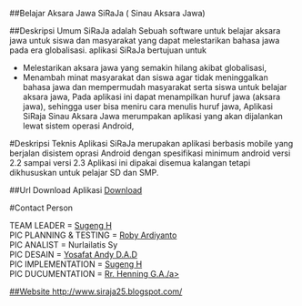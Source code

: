 ##Belajar Aksara Jawa
SiRaJa ( Sinau Aksara Jawa)

##Deskripsi Umum
SiRaJa adalah Sebuah software untuk belajar aksara jawa untuk siswa dan masyarakat yang dapat melestarikan bahasa jawa pada era globalisasi.
aplikasi SiRaJa bertujuan untuk 
- Melestarikan aksara jawa yang semakin hilang akibat globalisasi,
- Menambah minat masyarakat dan siswa agar tidak meninggalkan bahasa jawa dan mempermudah masyarakat serta siswa untuk belajar aksara jawa,
Pada aplikasi ini dapat menampilkan huruf jawa (aksara jawa), sehingga user bisa meniru cara menulis huruf jawa,
Aplikasi SiRaja Sinau Aksara Jawa merumpakan aplikasi yang akan dijalankan lewat sistem operasi Android,


#Deskripsi Teknis
Aplikasi SiRaJa merupakan aplikasi berbasis mobile yang berjalan disistem oprasi Android dengan spesifikasi minimum android versi 2.2 sampai versi 2.3
Aplikasi ini dipakai disemua kalangan tetapi dikhususkan untuk pelajar SD dan SMP.


##Url Download Aplikasi
<a href="http://www.mediafire.com/?91bk4wcrad311st">Download</a>

#Contact Person

TEAM LEADER				= <a href ="https://github.com/gengsu">Sugeng H</a><br/>
PIC PLANNING & TESTING	= <a href ="https://github.com/Kangoby">Roby Ardiyanto</a><br/>
PIC ANALIST				= <a herf="https://github.com/nl-syarifah">Nurlailatis Sy</a><br/>
PIC DESAIN				= <a href ="https://github.com/nduz">Yosafat Andy D.A.D</a><br/>
PIC IMPLEMENTATION		= <a href ="https://github.com/gengsu">Sugeng H</a><br/>
PIC DUCUMENTATION		= <a href ="https://github.com/InEr">Rr. Henning G.A./a>

##Website
http://www.siraja25.blogspot.com/
